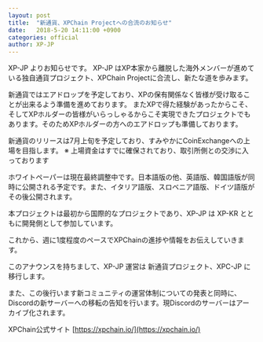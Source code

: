 ```yaml
---
layout: post
title:  "新通貨、XPChain Projectへの合流のお知らせ"
date:   2018-5-20 14:11:00 +0900
categories: official
author: XP-JP
---   
```

XP-JP よりお知らせです。
XP-JP はXP本家から離脱した海外メンバーが進めている独自通貨プロジェクト、XPChain Projectに合流し、新たな道を歩みます。

新通貨ではエアドロップを予定しており、XPの保有関係なく皆様が受け取ることが出来るよう準備を進めております。
またXPで得た経験があったからこそ、そしてXPホルダーの皆様がいらっしゃるからこそ実現できたプロジェクトでもあります。そのためXPホルダーの方へのエアドロップも準備しております。

新通貨のリリースは7月上旬を予定しており、すみやかにCoinExchangeへの上場を目指します。
※ 上場資金はすでに確保されており、取引所側との交渉に入っております

ホワイトペーパーは現在最終調整中です。日本語版の他、英語版、韓国語版が同時に公開される予定です。また、イタリア語版、スロベニア語版、ドイツ語版がその後公開されます。

本プロジェクトは最初から国際的なプロジェクトであり、XP-JP は XP-KR とともに開発側として参加しています。


これから、週に1度程度のペースでXPChainの進捗や情報をお伝えしていきます。

このアナウンスを持ちまして、XP-JP 運営は 新通貨プロジェクト、XPC-JP に移行します。

また、この後行います新コミュニティの運営体制についての発表と同時に、Discordの新サーバーへの移転の告知を行います。現Discordのサーバーはアーカイブ化されます。

XPChain公式サイト
[https://xpchain.io/](https://xpchain.io/)

